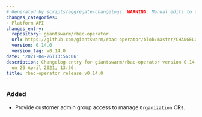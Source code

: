 ```yaml
---
# Generated by scripts/aggregate-changelogs. WARNING: Manual edits to this files will be overwritten.
changes_categories:
- Platform API
changes_entry:
  repository: giantswarm/rbac-operator
  url: https://github.com/giantswarm/rbac-operator/blob/master/CHANGELOG.md#0140---2021-04-26
  version: 0.14.0
  version_tag: v0.14.0
date: '2021-04-26T13:56:06'
description: Changelog entry for giantswarm/rbac-operator version 0.14.0, published
  on 26 April 2021, 13:56.
title: rbac-operator release v0.14.0
---
```


### Added
- Provide customer admin group access to manage `Organization` CRs.
